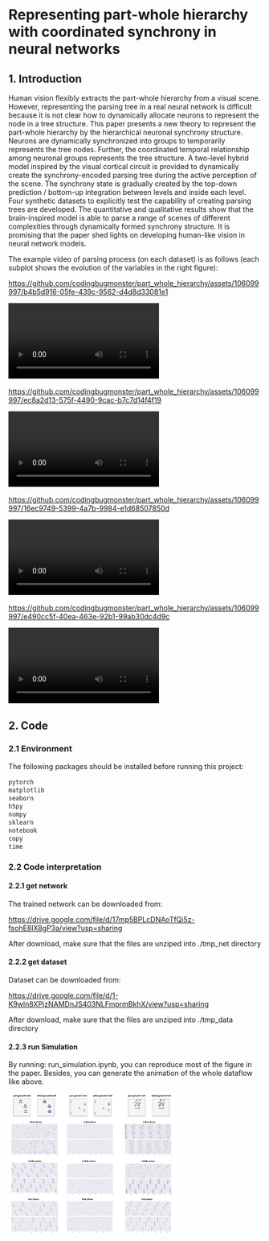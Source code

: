 
# Representing part-whole hierarchy with coordinated synchrony in neural networks

## 1. Introduction

 Human vision flexibly extracts the part-whole hierarchy from a visual scene. However, representing the parsing tree in a real neural network is difficult because it is not clear how to dynamically allocate neurons to represent the node in a tree structure. This paper presents a new theory to represent the part-whole hierarchy by the hierarchical neuronal synchrony structure. Neurons are dynamically synchronized into groups to temporarily represents the tree nodes. Further, the coordinated temporal relationship among neuronal groups represents the tree structure. A two-level hybrid model inspired by the visual cortical circuit is provided to dynamically create the synchrony-encoded parsing tree during the active perception of the scene. The synchrony state is gradually created by the top-down prediction / bottom-up integration between levels and inside each level. Four synthetic datasets to explicitly test the capability of creating parsing trees are developed. The quantitative and qualitative results show that the brain-inspired model is able to parse a range of scenes of different complexities through dynamically formed synchrony structure. It is promising that the paper shed lights on developing human-like vision in neural network models.

The example video of parsing process (on each dataset) is as follows (each subplot shows the evolution of the variables in the right figure):

https://github.com/codingbugmonster/part_whole_hierarchy/assets/106099997/b4b5d916-05fe-439c-9562-d4d8d33081e1

<video src=".//images//SHOPs.mp4"></video>

https://github.com/codingbugmonster/part_whole_hierarchy/assets/106099997/ec8a2d13-575f-4490-9cac-b7c7d14f4f19

<video src=".//images//Squares.mp4"></video>

https://github.com/codingbugmonster/part_whole_hierarchy/assets/106099997/16ec9749-5399-4a7b-9984-e1d68507850d

<video src=".//images//Ts.mp4"></video>

https://github.com/codingbugmonster/part_whole_hierarchy/assets/106099997/e490cc5f-40ea-463e-92b1-99ab30dc4d9c

<video src=".//images//Double-MNIST.mp4"></video>

## 2. Code

### 2.1 Environment

The following packages should be installed before running this project:

```
pytorch
matplotlib
seaborn
h5py
numpy
sklearn
notebook
copy
time
```

### 2.2 Code interpretation

#### 2.2.1 get network

The trained network can be downloaded from:

https://drive.google.com/file/d/17mp5BPLcDNAoTfQi5z-fsohE8lX8gP3a/view?usp=sharing

After download, make sure that the files are unziped into ./tmp_net directory

#### 2.2.2 get dataset

Dataset can be downloaded from:

https://drive.google.com/file/d/1-K9wln8XPjzNAMDnJS403NLFmprmBkhX/view?usp=sharing

After download, make sure that the files are unziped into ./tmp_data directory

#### 2.2.3 run Simulation

By running: run_simulation.ipynb, you can reproduce most of the figure in the paper. Besides, you can generate the animation of the whole dataflow like above.

<img src="image/images3.png" alt="images3" style="zoom: 33%;" />
